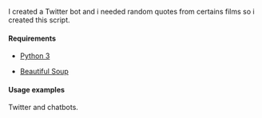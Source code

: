 I created a Twitter bot and i needed random quotes from certains films so i created this script.

#### Requirements

- [Python 3](https://www.python.org/downloads/)

- [Beautiful Soup ](https://pypi.org/project/beautifulsoup4/)

#### Usage examples
Twitter and chatbots.